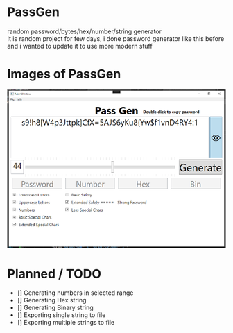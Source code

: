 # PassGen
random password/bytes/hex/number/string generator\
It is random project for few days, i done password generator like this before and i wanted to update it to use more modern stuff






# Images of PassGen

![img](https://github.com/DarkKey1/passgen/blob/main/ReadMeGitImg/passgenss1.png)





# Planned / TODO

- [] Generating numbers in selected range
- [] Generating Hex string
- [] Generating Binary string
- [] Exporting single string to file
- [] Exporting multiple strings to file
